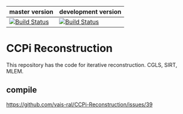 | master version | development version |
|----------------|---------------------|
| [![Build Status](https://anvil.softeng-support.ac.uk/jenkins/buildStatus/icon?job=CILsingle/CCPi-Reconstruction)](https://anvil.softeng-support.ac.uk/jenkins/job/CILsingle/job/CCPi-Reconstruction/) | [![Build Status](https://anvil.softeng-support.ac.uk/jenkins/buildStatus/icon?job=CILsingle/CCPi-Reconstruction-dev)](https://anvil.softeng-support.ac.uk/jenkins/job/CILsingle/job/CCPi-Reconstruction-dev/) |

# CCPi Reconstruction
This repository has the code for iterative reconstruction. CGLS, SIRT, MLEM.


## compile 

https://github.com/vais-ral/CCPi-Reconstruction/issues/39
